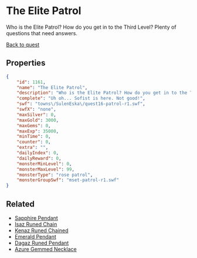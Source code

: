 # The Elite Patrol

Who is the Elite Patrol? How do you get in to the Third Level? Plenty of questions that need answers.

[Back to quest](../quests.md)

## Properties

```json
{
    "id": 1161,
    "name": "The Elite Patrol",
    "description": "Who is the Elite Patrol? How do you get in to the Third Level? Plenty of questions that need answers.",
    "complete": "Uh oh... Sofist is here. Not good!",
    "swf": "towns\/SulenEska\/quest16-patrol-r1.swf",
    "swfX": "none",
    "maxSilver": 0,
    "maxGold": 3000,
    "maxGems": 0,
    "maxExp": 35000,
    "minTime": 0,
    "counter": 0,
    "extra": "",
    "dailyIndex": 0,
    "dailyReward": 0,
    "monsterMinLevel": 0,
    "monsterMaxLevel": 99,
    "monsterType": "rose patrol",
    "monsterGroupSwf": "mset-patrol-r1.swf"
}
```

## Related

- [Sapphire Pendant](../items/12039-sapphire-pendant.md)
- [Isaz Runed Chain](../items/12040-isaz-runed-chain.md)
- [Kenaz Runed Chained](../items/12041-kenaz-runed-chained.md)
- [Emerald Pendant](../items/12042-emerald-pendant.md)
- [Dagaz Runed Pendant](../items/12043-dagaz-runed-pendant.md)
- [Azure Gemmed Necklace](../items/12044-azure-gemmed-necklace.md)

